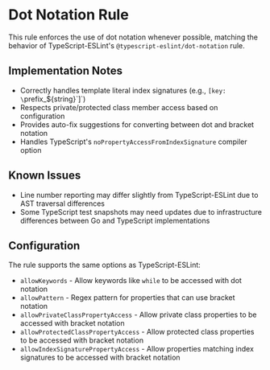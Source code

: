 # Dot Notation Rule

This rule enforces the use of dot notation whenever possible, matching the behavior of TypeScript-ESLint's `@typescript-eslint/dot-notation` rule.

## Implementation Notes

- Correctly handles template literal index signatures (e.g., `[key: \`prefix\_${string}\`]`)
- Respects private/protected class member access based on configuration
- Provides auto-fix suggestions for converting between dot and bracket notation
- Handles TypeScript's `noPropertyAccessFromIndexSignature` compiler option

## Known Issues

- Line number reporting may differ slightly from TypeScript-ESLint due to AST traversal differences
- Some TypeScript test snapshots may need updates due to infrastructure differences between Go and TypeScript implementations

## Configuration

The rule supports the same options as TypeScript-ESLint:

- `allowKeywords` - Allow keywords like `while` to be accessed with dot notation
- `allowPattern` - Regex pattern for properties that can use bracket notation
- `allowPrivateClassPropertyAccess` - Allow private class properties to be accessed with bracket notation
- `allowProtectedClassPropertyAccess` - Allow protected class properties to be accessed with bracket notation
- `allowIndexSignaturePropertyAccess` - Allow properties matching index signatures to be accessed with bracket notation
